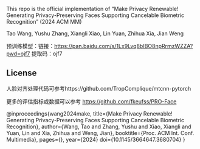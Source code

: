 This repo is the official implementation of 
“Make Privacy Renewable! Generating Privacy-Preserving Faces Supporting Cancelable Biometric Recognition”  (2024 ACM MM)

Tao Wang, Yushu Zhang, Xiangli Xiao, Lin Yuan, Zhihua Xia, Jian Weng

预训练模型：链接：https://pan.baidu.com/s/1Lx9Lvq8bIBO8npRrmzWZZA?pwd=ojf7 
提取码：ojf7

## License
人脸对齐处理代码可参考https://github.com/TropComplique/mtcnn-pytorch


更多的评估指标或数据可以参考 https://github.com/fkeufss/PRO-Face

@inproceedings{wang2024make,
  title={Make Privacy Renewable! Generating Privacy-Preserving Faces Supporting Cancelable Biometric Recognition},
  author={Wang, Tao and Zhang, Yushu and Xiao, Xiangli and Yuan, Lin and Xia, Zhihua and Weng, Jian},
  booktitle={Proc.  ACM Int. Conf. Multimedia},
  pages={},
  year={2024}
  doi={10.1145/3664647.3680704}
}
